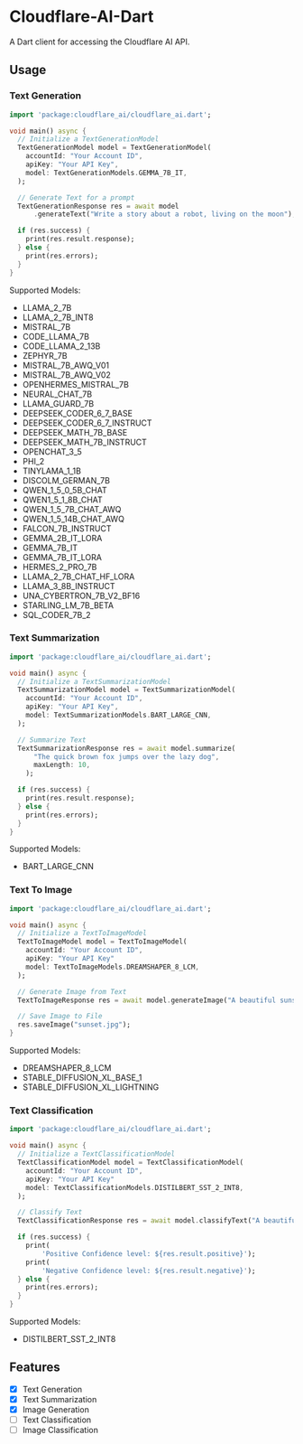 # Cloudflare-AI-Dart

A Dart client for accessing the Cloudflare AI API.

## Usage

### Text Generation

```dart
import 'package:cloudflare_ai/cloudflare_ai.dart';

void main() async {
  // Initialize a TextGenerationModel
  TextGenerationModel model = TextGenerationModel(
    accountId: "Your Account ID",
    apiKey: "Your API Key",
    model: TextGenerationModels.GEMMA_7B_IT,
  );

  // Generate Text for a prompt
  TextGenerationResponse res = await model
      .generateText("Write a story about a robot, living on the moon");

  if (res.success) {
    print(res.result.response);
  } else {
    print(res.errors);
  }
}
```

Supported Models:

- LLAMA_2_7B
- LLAMA_2_7B_INT8
- MISTRAL_7B
- CODE_LLAMA_7B
- CODE_LLAMA_2_13B
- ZEPHYR_7B
- MISTRAL_7B_AWQ_V01
- MISTRAL_7B_AWQ_V02
- OPENHERMES_MISTRAL_7B
- NEURAL_CHAT_7B
- LLAMA_GUARD_7B
- DEEPSEEK_CODER_6_7_BASE
- DEEPSEEK_CODER_6_7_INSTRUCT
- DEEPSEEK_MATH_7B_BASE
- DEEPSEEK_MATH_7B_INSTRUCT
- OPENCHAT_3_5
- PHI_2
- TINYLAMA_1_1B
- DISCOLM_GERMAN_7B
- QWEN_1_5_0_5B_CHAT
- QWEN1_5_1_8B_CHAT
- QWEN_1_5_7B_CHAT_AWQ
- QWEN_1_5_14B_CHAT_AWQ
- FALCON_7B_INSTRUCT
- GEMMA_2B_IT_LORA
- GEMMA_7B_IT
- GEMMA_7B_IT_LORA
- HERMES_2_PRO_7B
- LLAMA_2_7B_CHAT_HF_LORA
- LLAMA_3_8B_INSTRUCT
- UNA_CYBERTRON_7B_V2_BF16
- STARLING_LM_7B_BETA
- SQL_CODER_7B_2

### Text Summarization

```dart
import 'package:cloudflare_ai/cloudflare_ai.dart';

void main() async {
  // Initialize a TextSummarizationModel
  TextSummarizationModel model = TextSummarizationModel(
    accountId: "Your Account ID",
    apiKey: "Your API Key",
    model: TextSummarizationModels.BART_LARGE_CNN,
  );

  // Summarize Text
  TextSummarizationResponse res = await model.summarize(
      "The quick brown fox jumps over the lazy dog",
      maxLength: 10,
    );

  if (res.success) {
    print(res.result.response);
  } else {
    print(res.errors);
  }
}
```

Supported Models:

- BART_LARGE_CNN

### Text To Image

```dart
import 'package:cloudflare_ai/cloudflare_ai.dart';

void main() async {
  // Initialize a TextToImageModel
  TextToImageModel model = TextToImageModel(
    accountId: "Your Account ID",
    apiKey: "Your API Key"
    model: TextToImageModels.DREAMSHAPER_8_LCM,
  );

  // Generate Image from Text
  TextToImageResponse res = await model.generateImage("A beautiful sunset over the ocean");

  // Save Image to File
  res.saveImage("sunset.jpg");
}
```

Supported Models:

- DREAMSHAPER_8_LCM
- STABLE_DIFFUSION_XL_BASE_1
- STABLE_DIFFUSION_XL_LIGHTNING

### Text Classification

```dart
import 'package:cloudflare_ai/cloudflare_ai.dart';

void main() async {
  // Initialize a TextClassificationModel
  TextClassificationModel model = TextClassificationModel(
    accountId: "Your Account ID",
    apiKey: "Your API Key"
    model: TextClassificationModels.DISTILBERT_SST_2_INT8,
  );

  // Classify Text
  TextClassificationResponse res = await model.classifyText("A beautiful sunset over the ocean");

  if (res.success) {
    print(
        'Positive Confidence level: ${res.result.positive}');
    print(
        'Negative Confidence level: ${res.result.negative}');
  } else {
    print(res.errors);
  }
}
```

Supported Models:
- DISTILBERT_SST_2_INT8

## Features

- [x] Text Generation
- [x] Text Summarization
- [x] Image Generation
- [ ] Text Classification
- [ ] Image Classification
